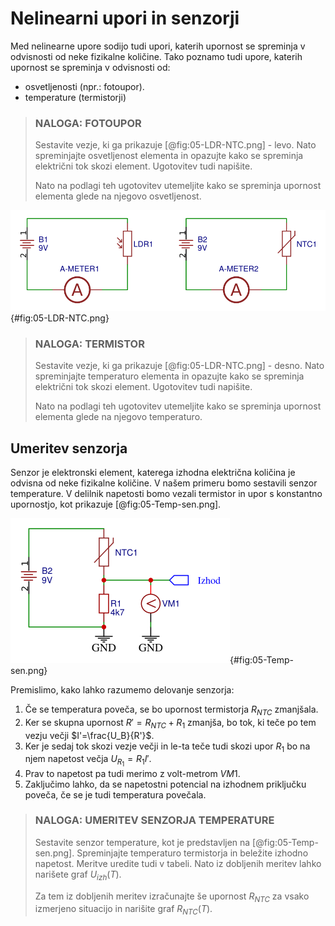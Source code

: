 # Nelinearni upori in senzorji

Med nelinearne upore sodijo tudi upori, katerih upornost se spreminja v odvisnosti od neke fizikalne količine. Tako poznamo tudi upore, katerih upornost se spreminja v odvisnosti od:  

- osvetljenosti (npr.: fotoupor).
- temperature (termistorji)

> ### NALOGA: FOTOUPOR  
> Sestavite vezje, ki ga prikazuje [@fig:05-LDR-NTC.png] - levo. Nato spreminjajte osvetljenost elementa in opazujte kako se spreminja električni tok skozi element. Ugotovitev tudi napišite.
>
> Nato na podlagi teh ugotovitev utemeljite kako se spreminja upornost elementa glede na njegovo osvetljenost.

![Priključitev fotoupora in termistorja.](./slike/05-LDR-NTC.png){#fig:05-LDR-NTC.png}

> ### NALOGA: TERMISTOR  
> Sestavite vezje, ki ga prikazuje [@fig:05-LDR-NTC.png] - desno. Nato spreminjajte temperaturo elementa in opazujte kako se spreminja električni tok skozi element. Ugotovitev tudi napišite.
>
> Nato na podlagi teh ugotovitev utemeljite kako se spreminja upornost elementa glede na njegovo temperaturo.

## Umeritev senzorja

Senzor je elektronski element, katerega izhodna električna količina je odvisna od neke fizikalne količine. V našem primeru bomo sestavili senzor temperature. V delilnik napetosti bomo vezali termistor in upor s konstantno upornostjo, kot prikazuje [@fig:05-Temp-sen.png].

![Sestava preprostega temperaturnega senzorja.](./slike/05-Temp-sen.png){#fig:05-Temp-sen.png}

Premislimo, kako lahko razumemo delovanje senzorja:  

1. Če se temperatura poveča, se bo upornost termistorja $R_{NTC}$ zmanjšala.
2. Ker se skupna upornost $R'=R_{NTC}+R_1$ zmanjša, bo tok, ki teče po tem vezju večji $I'=\frac{U_B}{R'}$.
3. Ker je sedaj tok skozi vezje večji in le-ta teče tudi skozi upor $R_1$ bo na njem napetost večja $U_{R_1}=R_1I'$.
4. Prav to napetost pa tudi merimo z volt-metrom $VM1$.
5. Zaključimo lahko, da se napetostni potencial na izhodnem priključku poveča, če se je tudi temperatura povečala.

> ### NALOGA: UMERITEV SENZORJA TEMPERATURE  
> Sestavite senzor temperature, kot je predstavljen na [@fig:05-Temp-sen.png]. Spreminjajte temperaturo termistorja in beležite izhodno napetost. Meritve uredite tudi v tabeli. Nato iz dobljenih meritev lahko narišete graf $U_{izh}(T)$.
>
> Za tem iz dobljenih meritev izračunajte še upornost $R_{NTC}$ za vsako izmerjeno situacijo in narišite graf $R_{NTC}(T)$.
